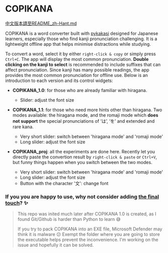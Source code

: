 # COPIKANA
[中文版本請至README_zh-Hant.md](https://github.com/samhui96/COPIKANA/blob/main/README_zh-Hant.md)

COPIKANA is a word converter built with [pykakasi](https://github.com/miurahr/pykakasi) designed for Japanese learners, especially those who find kanji pronunciation challenging. It is a lightweight offline app that helps minimise distractions while studying.

To convert a word, select it by either `right-click & copy` or simply press `Ctrl+C`. The app will display the most common pronunciation. **Double clicking on the kanji to select** is recommended to include suffixes that can affect pronunciation. Since kanji has many possible readings, the app provides the most common pronunciation for offline use. Below is an introduction to each version and its control widgets:

- **COPIKANA_1.0**: for those who are already familiar with hiragana.
  - Slider: adjust the font size

- **COPIKANA_1.1**: for those who need more hints other than hiragana. Two modes available: the hiragana mode, and the romaji mode which **does not support** the special pronunciations of ‘は’, ‘を’ and extended and rare kana.
  - Very short slider: switch between 'hiragana mode' and 'romaji mode'
  - Long slider: adjust the font size

- **COPIKANA_proj**: all the experiments are done here. Recently let you directly paste the convertion result by `right-click & paste` or  `Ctrl+V`, but funny things happen when you switch between the two modes.
  - Very short slider: switch between 'hiragana mode' and 'romaji mode'
  - Long slider: adjust the font size
  - Button with the character '文': change font
 
 ### If you you are happy to use, why not consider adding [the final touch](https://ko-fi.com/s/b8e4f06daa)? ✨

> This repo was inited much later after COPIKANA 1.0 is created, as I found Git/Github is harder than Python to learn 😅
> 
> If you try to pack COPIKANA into an EXE file, Microsoft Defender may think it is malware 😕 Exempt the folder where you are going to store the executable helps prevent the inconvenience. I'm working on the issue and hopefully it can be solved.

